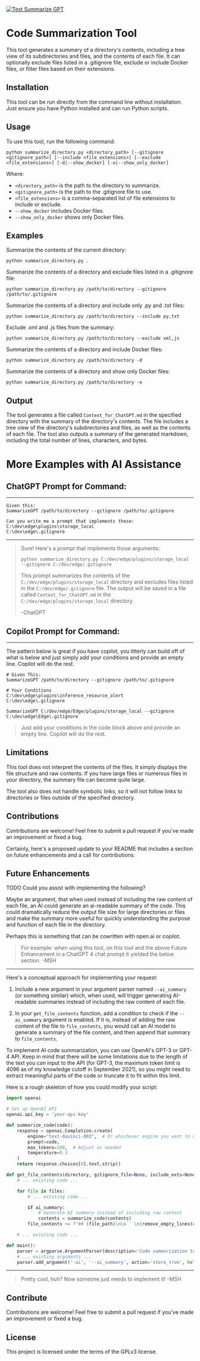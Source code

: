 [![Test Summarize GPT](https://github.com/Maralai/SummarizeGPT/actions/workflows/python-app.yml/badge.svg)](https://github.com/Maralai/SummarizeGPT/actions/workflows/python-app.yml)

# Code Summarization Tool

This tool generates a summary of a directory's contents, including a tree view of its subdirectories and files, and the contents of each file. It can optionally exclude files listed in a .gitignore file, exclude or include Docker files, or filter files based on their extensions.

## Installation

This tool can be run directly from the command line without installation. Just ensure you have Python installed and can run Python scripts.

## Usage

To use this tool, run the following command:

```
python summarize_directory.py <directory_path> [--gitignore <gitignore_path>] [--include <file_extensions>] [--exclude <file_extensions>] [-d|--show_docker] [-o|--show_only_docker]
```

Where:

* `<directory_path>` is the path to the directory to summarize.
* `<gitignore_path>` is the path to the .gitignore file to use.
* `<file_extensions>` is a comma-separated list of file extensions to include or exclude.
* `--show_docker` includes Docker files.
* `--show_only_docker` shows only Docker files.

## Examples

Summarize the contents of the current directory:

```
python summarize_directory.py .
```

Summarize the contents of a directory and exclude files listed in a .gitignore file:

```
python summarize_directory.py /path/to/directory --gitignore /path/to/.gitignore
```

Summarize the contents of a directory and include only .py and .txt files:

```
python summarize_directory.py /path/to/directory --include py,txt
```

Exclude .xml and .js files from the summary:

```
python summarize_directory.py /path/to/directory --exclude xml,js
```

Summarize the contents of a directory and include Docker files:

```
python summarize_directory.py /path/to/directory -d
```

Summarize the contents of a directory and show only Docker files:

```
python summarize_directory.py /path/to/directory -o
```

## Output

The tool generates a file called `Context_for_ChatGPT.md` in the specified directory with the summary of the directory's contents. The file includes a tree view of the directory's subdirectories and files, as well as the contents of each file. The tool also outputs a summary of the generated markdown, including the total number of lines, characters, and bytes.

# More Examples with AI Assistance

## ChatGPT Prompt for Command:
-------
```
Given this:
SummarizeGPT /path/to/directory --gitignore /path/to/.gitignore

Can you write me a prompt that implements these:
C:\dev\edge\plugins\storage_local
C:\dev\edge\.gitignore
```
-------
> Sure! Here's a prompt that implements those arguments:
> 
> ```
> python summarize_directory.py C:/dev/edge/plugins/storage_local --gitignore C:/dev/edge/.gitignore
> ```
> 
> This prompt summarizes the contents of the `C:/dev/edge/plugins/storage_local` directory and excludes files listed in the `C:/dev/edge/.gitignore` file. The output will be saved in a file called `Context_for_ChatGPT.md` in the `C:/dev/edge/plugins/storage_local` directory.
> 
> -ChatGPT

## Copilot Prompt for Command:
-------
The pattern below is great if you have copilot, you litterly can build off of what is below and just simply add your conditions and provide an empty line.  Copilot will do the rest.
```
# Given This:
SummarizeGPT /path/to/directory --gitignore /path/to/.gitignore

# Your Conditions
C:\dev\edge\plugins\inference_resource_alert
C:\dev\edge\.gitignore

SummarizeGPT C:/dev/edge/Edge/plugins/storage_local --gitignore C:\dev\edge\Edge\.gitignore
```

> Just add your conditions in the code block above and provide an empty line.  Copilot will do the rest.

## Limitations

This tool does not interpret the contents of the files. It simply displays the file structure and raw contents. If you have large files or numerous files in your directory, the summary file can become quite large. 

The tool also does not handle symbolic links, so it will not follow links to directories or files outside of the specified directory. 

## Contributions

Contributions are welcome! Feel free to submit a pull request if you've made an improvement or fixed a bug.

Certainly, here's a proposed update to your README that includes a section on future enhancements and a call for contributions:

## Future Enhancements

TODO Could you assist with implementing the following?

Maybe an argument, that when used instead of including the raw content of each file, an AI could generate an ai-readable summary of the code. This could dramatically reduce the output file size for large directories or files and make the summary more useful for quickly understanding the purpose and function of each file in the directory.

Perhaps this is something that can be cowritten with open.ai or copilot.

> For example: when using this tool, on this tool and the above Future Enhancement in a ChatGPT 4 chat prompt it yielded the below section. -MSH

-------

Here's a conceptual approach for implementing your request:

1. Include a new argument in your argument parser named `--ai_summary` (or something similar) which, when used, will trigger generating AI-readable summaries instead of including the raw content of each file.

2. In your `get_file_contents` function, add a condition to check if the `--ai_summary` argument is enabled. If it is, instead of adding the raw content of the file to `file_contents`, you would call an AI model to generate a summary of the file content, and then append that summary to `file_contents`.

To implement AI code summarization, you can use OpenAI's GPT-3 or GPT-4 API. Keep in mind that there will be some limitations due to the length of the text you can input to the API (for GPT-3, the maximum token limit is 4096 as of my knowledge cutoff in September 2021), so you might need to extract meaningful parts of the code or truncate it to fit within this limit.

Here is a rough skeleton of how you could modify your script:

```python
import openai

# Set up OpenAI API
openai.api_key = 'your-api-key'

def summarize_code(code):
    response = openai.Completion.create(
        engine="text-davinci-003",  # Or whichever engine you want to use
        prompt=code,
        max_tokens=100,  # Adjust as needed
        temperature=0.3
    )
    return response.choices[0].text.strip()

def get_file_contents(directory, gitignore_file=None, include_exts=None, exclude_exts=None, show_docker=False, show_only_docker=False, ai_summary=False):
    # ... existing code ...

    for file in files:
        # ... existing code ...

        if ai_summary:
            # Generate AI summary instead of including raw content
            contents = summarize_code(contents)
        file_contents += f"## {file_path}\n\n```\n{remove_empty_lines(contents)}\n```\n\n"

    # ... existing code ...

def main():
    parser = argparse.ArgumentParser(description='Code summarization tool.')
    # ... existing arguments ...
    parser.add_argument('-ai', '--ai_summary', action='store_true', help='Generate AI summary of
```
---

> Pretty cool, huh? Now someone just needs to implement it! -MSH

## Contribute

Contributions are welcome! Feel free to submit a pull request if you've made an improvement or fixed a bug.

## License

This project is licensed under the terms of the GPLv3 license.
